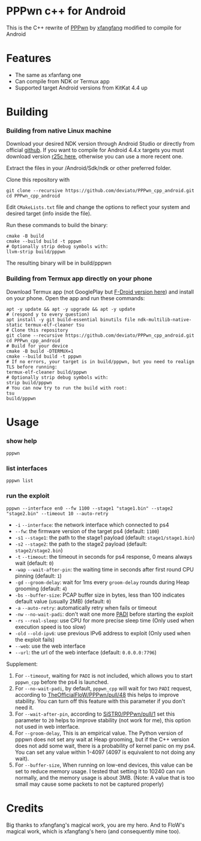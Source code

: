 # PPPwn c++ for Android

This is the C++ rewrite of [PPPwn](https://github.com/TheOfficialFloW/PPPwn) by [xfangfang](https://github.com/xfangfang/PPPwn_cpp) modified to compile for Android

# Features

- The same as xfanfang one
- Can compile from NDK or Termux app
- Supported target Android versions from KitKat 4.4 up

# Building

### Building from native Linux machine

Download your desired NDK version through Android Studio or directly from official [github](https://github.com/android/ndk/releases). If you want to compile for Android 4.4.x targets you must download version [r25c here](https://dl.google.com/android/repository/android-ndk-r25c-linux.zip), otherwise you can use a more recent one.

Extract the files in your <home>/Android/Sdk/ndk or other preferred folder.

Clone this repository with
```shell
git clone --recursive https://github.com/deviato/PPPwn_cpp_android.git
cd PPPwn_cpp_android
```
Edit `CMakeLists.txt` file and change the options to reflect your system and desired target (info inside the file).

Run these commands to build the binary:
```shell
cmake -B build
cmake --build build -t pppwn
# Optionally strip debug symbols with:
llvm-strip build/pppwn
```
The resulting binary will be in build/pppwn

### Building from Termux app directly on your phone

Download Termux app (not GooglePlay but [F-Droid version here](https://f-droid.org/repo/com.termux_118.apk)) and install on your phone.
Open the app and run these commands:
```shell
apt -y update && apt -y upgrade && apt -y update
# (respond y to every question)
apt install -y git build-essential binutils file ndk-multilib-native-static termux-elf-cleaner tsu
# Clone this repository
git clone --recursive https://github.com/deviato/PPPwn_cpp_android.git
cd PPPwn_cpp_android
# Build for your device
cmake -B build -DTERMUX=1
cmake --build build -t pppwn
# If no errors, your target is in build/pppwn, but you need to realign TLS before running:
termux-elf-cleaner build/pppwn
# Optionally strip debug symbols with:
strip build/pppwn
# You can now try to run the build with root:
tsu
build/pppwn
```

# Usage

### show help

```shell
pppwn
```

### list interfaces

```shell
pppwn list
```

### run the exploit

```shell
pppwn --interface en0 --fw 1100 --stage1 "stage1.bin" --stage2 "stage2.bin" --timeout 10 --auto-retry
```

- `-i` `--interface`: the network interface which connected to ps4
- `--fw`: the firmware version of the target ps4 (default: `1100`)
- `-s1` `--stage1`: the path to the stage1 payload (default: `stage1/stage1.bin`)
- `-s2` `--stage2`: the path to the stage2 payload (default: `stage2/stage2.bin`)
- `-t` `--timeout`: the timeout in seconds for ps4 response, 0 means always wait (default: `0`)
- `-wap` `--wait-after-pin`: the waiting time in seconds after first round CPU pinning (default: `1`)
- `-gd` `--groom-delay`: wait for 1ms every `groom-delay` rounds during Heap grooming (default: `4`)
- `-bs` `--buffer-size`: PCAP buffer size in bytes, less than 100 indicates default value (usually 2MB) (default: `0`)
- `-a` `--auto-retry`: automatically retry when fails or timeout
- `-nw` `--no-wait-padi`: don't wait one more [PADI](https://en.wikipedia.org/wiki/Point-to-Point_Protocol_over_Ethernet#Client_to_server:_Initiation_(PADI)) before starting the exploit
- `-rs` `--real-sleep`: use CPU for more precise sleep time (Only used when execution speed is too slow)
- `-old` `--old-ipv6`: use previous IPv6 address to exploit (Only used when the exploit fails)
- `--web`: use the web interface
- `--url`: the url of the web interface (default: `0.0.0.0:7796`)

Supplement:

1. For `--timeout`, waiting for `PADI` is not included, which allows you to start `pppwn_cpp` before the ps4 is launched.
2. For `--no-wait-padi`, by default, `pppwn_cpp` will wait for two `PADI` request, according to [TheOfficialFloW/PPPwn/pull/48](https://github.com/TheOfficialFloW/PPPwn/pull/48) this helps to improve stability. You can turn off this feature with this parameter if you don't need it.
3. For `--wait-after-pin`, according to [SiSTR0/PPPwn/pull/1](https://github.com/SiSTR0/PPPwn/pull/1) set this parameter to `20` helps to improve stability (not work for me), this option not used in web interface.
4. For `--groom-delay`, This is an empirical value. The Python version of pppwn does not set any wait at Heap grooming, but if the C++ version does not add some wait, there is a probability of kernel panic on my ps4. You can set any value within 1-4097 (4097 is equivalent to not doing any wait).
5. For `--buffer-size`, When running on low-end devices, this value can be set to reduce memory usage. I tested that setting it to 10240 can run normally, and the memory usage is about 3MB. (Note: A value that is too small may cause some packets to not be captured properly)

# Credits

Big thanks to xfangfang's magical work, you are my hero.
And to FloW's magical work, which is xfangfang's hero (and consequently mine too).

